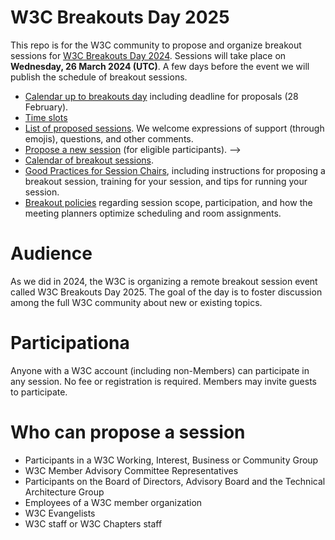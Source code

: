 # W3C Breakouts Day 2025

This repo is for the W3C community to propose and organize breakout sessions for [W3C Breakouts Day 2024](https://www.w3.org/2025/03/breakouts-day-2025/). Sessions will take place on **Wednesday, 26 March 2024 (UTC)**. A few days before the event we will publish the schedule of breakout sessions.

* [Calendar up to breakouts day](https://github.com/w3c/breakouts-day-2025/wiki/Meeting-Planner-Resources) including deadline for proposals (28 February).
* [Time slots](https://github.com/w3c/breakouts-day-2025/wiki/Session-Time-Slots)
* [List of proposed sessions](../../issues). We welcome expressions of support (through emojis), questions, and other comments.
* [Propose a new session](https://github.com/w3c/breakouts-day-2025/issues/new?assignees=&labels=session&projects=&template=session.yml) (for eligible participants). -->
* [Calendar of breakout sessions](https://www.w3.org/calendar/breakouts-day-2025/).
* [Good Practices for Session Chairs](https://github.com/w3c/tpac-breakouts/wiki/Good-Practices-for-Session-Chairs), including instructions for proposing a breakout session, training for your session, and tips for running your session.
* [Breakout policies](https://github.com/w3c/breakouts-day-2025/wiki/Policies) regarding session scope, participation, and how the meeting planners optimize scheduling and room assignments.

# Audience

As we did in 2024, the W3C is organizing a remote breakout session event called W3C Breakouts Day 2025. The goal of the day is to foster discussion among the full W3C community about new or existing topics.

# Participationa

Anyone with a W3C account (including non-Members) can participate in any session. No fee or registration is required. Members may invite guests to participate.

# Who can propose a session

* Participants in a W3C Working, Interest, Business or Community Group
* W3C Member Advisory Committee Representatives
* Participants on the Board of Directors, Advisory Board and the Technical Architecture Group
* Employees of a W3C member organization
* W3C Evangelists
* W3C staff or W3C Chapters staff
